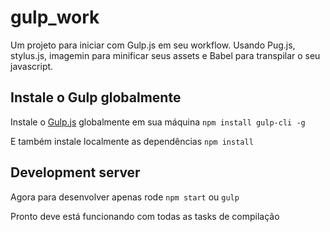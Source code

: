 # gulp_work

Um projeto para iniciar com Gulp.js em seu workflow.
Usando Pug.js, stylus.js, imagemin para minificar seus assets e Babel para transpilar o seu javascript.

## Instale o Gulp globalmente
Instale o [Gulp.js](https://gulpjs.com) globalmente em sua máquina
`npm install gulp-cli -g`

E também instale localmente as dependências
`npm install`

## Development server
Agora para desenvolver apenas rode
`npm start` ou `gulp`

Pronto deve está funcionando com todas as tasks de compilação
